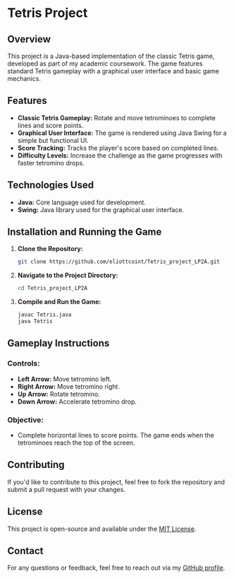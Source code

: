 # Tetris Project

## Overview
This project is a Java-based implementation of the classic Tetris game, developed as part of my academic coursework. The game features standard Tetris gameplay with a graphical user interface and basic game mechanics.

## Features
- **Classic Tetris Gameplay:** Rotate and move tetrominoes to complete lines and score points.
- **Graphical User Interface:** The game is rendered using Java Swing for a simple but functional UI.
- **Score Tracking:** Tracks the player's score based on completed lines.
- **Difficulty Levels:** Increase the challenge as the game progresses with faster tetromino drops.

## Technologies Used
- **Java:** Core language used for development.
- **Swing:** Java library used for the graphical user interface.

## Installation and Running the Game
1. **Clone the Repository:**
   ```bash
   git clone https://github.com/eliottcoint/Tetris_project_LP2A.git
   ```

2. **Navigate to the Project Directory:**
   ```bash
   cd Tetris_project_LP2A
   ```

3. **Compile and Run the Game:**
   ```bash
   javac Tetris.java
   java Tetris
   ```

## Gameplay Instructions

### Controls:
- **Left Arrow:** Move tetromino left.
- **Right Arrow:** Move tetromino right.
- **Up Arrow:** Rotate tetromino.
- **Down Arrow:** Accelerate tetromino drop.

### Objective:
- Complete horizontal lines to score points. The game ends when the tetrominoes reach the top of the screen.

## Contributing
If you'd like to contribute to this project, feel free to fork the repository and submit a pull request with your changes.

## License
This project is open-source and available under the [MIT License](LICENSE).

## Contact
For any questions or feedback, feel free to reach out via my [GitHub profile](https://github.com/eliottcoint).
